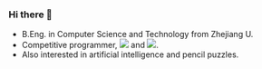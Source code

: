### Hi there 👋

- B.Eng. in Computer Science and Technology from Zhejiang U.
- Competitive programmer, [![](https://oj-rating.vercel.app/api/query?oj=codeforces&id=heltion)](https://codeforces.com/profile/Sugar_fan) and [![](https://oj-rating.vercel.app/api/query?oj=atcoder&id=heltion)](https://atcoder.jp/users/Heltion).
- Also interested in artificial intelligence and pencil puzzles.
